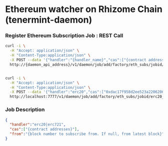 # Ethereum watcher on Rhizome Chain (tenermint-daemon)


### Register Ethereum Subscription Job : REST Call
```bash
curl -i \
  -H "Accept: application/json" \
  -H "Content-Type:application/json" \
  -X POST --data '{"handler":"{handler_name}","cas":["{contract addresses}"], "from":{block number} }' \
  http://{daemon_api_address}/v1/daemon/job/add/factory/eth_subs/jobid/{job_id_to_register}


curl -i \
  -H "Accept: application/json" \
  -H "Content-Type:application/json" \
  -X POST --data '{"handler":"erc20","cas":["0xdac17f958d2ee523a2206206994597c13d831ec7"], "from":9124875 }' \
  http://localhost:7777/v1/daemon/job/add/factory/eth_subs/jobid/erc20_tether1
```

### Job Description
```json
{
  "handler":"erc20|erc721",
  "cas":["{contract addresses}"], 
  "from":"{block number to subscribe from. If null, from latest block}" 
}
```